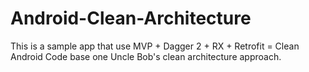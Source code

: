 # Android-Clean-Architecture
This is a sample app that use MVP + Dagger 2 + RX + Retrofit = Clean Android Code base one Uncle Bob's clean architecture approach.
